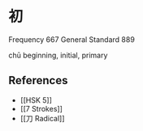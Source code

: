 # 初
Frequency 667
General Standard 889

chū
beginning, initial, primary

## References
- [[HSK 5]]
- [[7 Strokes]]
- [[刀 Radical]]